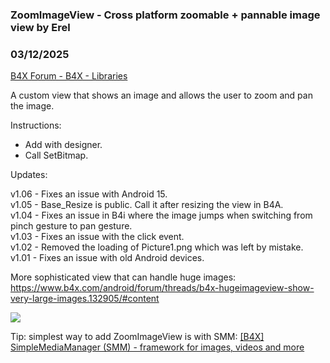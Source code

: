 ###  ZoomImageView - Cross platform zoomable + pannable image view by Erel
### 03/12/2025
[B4X Forum - B4X - Libraries](https://www.b4x.com/android/forum/threads/119987/)

A custom view that shows an image and allows the user to zoom and pan the image.  
  
Instructions:  
- Add with designer.  
- Call SetBitmap.  
  
Updates:  
  
v1.06 - Fixes an issue with Android 15.  
v1.05 - Base\_Resize is public. Call it after resizing the view in B4A.  
v1.04 - Fixes an issue in B4i where the image jumps when switching from pinch gesture to pan gesture.  
v1.03 - Fixes an issue with the click event.  
v1.02 - Removed the loading of Picture1.png which was left by mistake.  
v1.01 - Fixes an issue with old Android devices.  
  
More sophisticated view that can handle huge images: <https://www.b4x.com/android/forum/threads/b4x-hugeimageview-show-very-large-images.132905/#content>  
  
![](https://www.b4x.com/android/forum/attachments/1-gif.122485/)  
  
Tip: simplest way to add ZoomImageView is with SMM: [[B4X] SimpleMediaManager (SMM) - framework for images, videos and more](https://www.b4x.com/android/forum/threads/134716/#content)